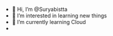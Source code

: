 - 👋 Hi, I’m @Suryabistta
- 👀 I’m interested in learning new things
- 🌱 I’m currently learning Cloud 
-

<!---
Suryabistta/Suryabistta is a ✨ special ✨ repository because its `README.md` (this file) appears on your GitHub profile.
You can click the Preview link to take a look at your changes.
--->
